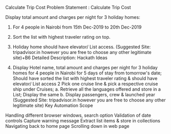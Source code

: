 Calculate Trip Cost
Problem Statement : Calculate Trip Cost

Display total amount and charges per night for  3 holiday homes:
1. For 4 people in Nairobi from 15th Dec-2019 to 20th Dec-2019
2. Sort the list with highest traveler rating on top.
3.  Holiday home should have elevator/ List  access.
(Suggested Site: tripadvisor.in however  you are free to choose any other legitimate  site)+B6
Detailed Description: Hackath Ideas

1. Display Hotel name, total amount and charges per night for 3 holiday homes for 4 people in Nairobi for 5 days of stay from tomorrow's date; Should have sorted the list with highest traveler rating & should have elevator/ List  access
2 Pick one cruise line & pick a respective cruise ship under Cruises; 
                a. Retrieve all the languages offered and store in a List; Display the same
                b. Display passengers, crew & launched year
(Suggested Site: tripadvisor.in however  you are free to choose any other legitimate  site)
Key Automation Scope

Handling different browser windows, search option
Validation of date controls
Capture warning message
Extract list items & store in collections
Navigating back to home page
Scrolling down in web page
